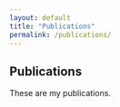 ```yaml
---
layout: default
title: "Publications"
permalink: /publications/
---
```


## Publications

These are my publications.  